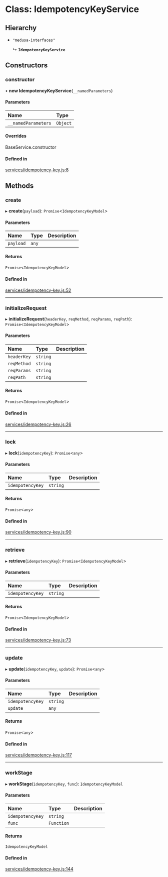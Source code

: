 # Class: IdempotencyKeyService

## Hierarchy

- `"medusa-interfaces"`

  ↳ **`IdempotencyKeyService`**

## Constructors

### constructor

• **new IdempotencyKeyService**(`__namedParameters`)

#### Parameters

| Name | Type |
| :------ | :------ |
| `__namedParameters` | `Object` |

#### Overrides

BaseService.constructor

#### Defined in

[services/idempotency-key.js:8](https://github.com/medusajs/medusa/blob/e539bdc6/packages/medusa/src/services/idempotency-key.js#L8)

## Methods

### create

▸ **create**(`payload`): `Promise`<`IdempotencyKeyModel`\>

#### Parameters

| Name | Type | Description |
| :------ | :------ | :------ |
| `payload` | `any` |  |

#### Returns

`Promise`<`IdempotencyKeyModel`\>

#### Defined in

[services/idempotency-key.js:52](https://github.com/medusajs/medusa/blob/e539bdc6/packages/medusa/src/services/idempotency-key.js#L52)

___

### initializeRequest

▸ **initializeRequest**(`headerKey`, `reqMethod`, `reqParams`, `reqPath`): `Promise`<`IdempotencyKeyModel`\>

#### Parameters

| Name | Type | Description |
| :------ | :------ | :------ |
| `headerKey` | `string` |  |
| `reqMethod` | `string` |  |
| `reqParams` | `string` |  |
| `reqPath` | `string` |  |

#### Returns

`Promise`<`IdempotencyKeyModel`\>

#### Defined in

[services/idempotency-key.js:26](https://github.com/medusajs/medusa/blob/e539bdc6/packages/medusa/src/services/idempotency-key.js#L26)

___

### lock

▸ **lock**(`idempotencyKey`): `Promise`<`any`\>

#### Parameters

| Name | Type | Description |
| :------ | :------ | :------ |
| `idempotencyKey` | `string` |  |

#### Returns

`Promise`<`any`\>

#### Defined in

[services/idempotency-key.js:90](https://github.com/medusajs/medusa/blob/e539bdc6/packages/medusa/src/services/idempotency-key.js#L90)

___

### retrieve

▸ **retrieve**(`idempotencyKey`): `Promise`<`IdempotencyKeyModel`\>

#### Parameters

| Name | Type | Description |
| :------ | :------ | :------ |
| `idempotencyKey` | `string` |  |

#### Returns

`Promise`<`IdempotencyKeyModel`\>

#### Defined in

[services/idempotency-key.js:73](https://github.com/medusajs/medusa/blob/e539bdc6/packages/medusa/src/services/idempotency-key.js#L73)

___

### update

▸ **update**(`idempotencyKey`, `update`): `Promise`<`any`\>

#### Parameters

| Name | Type | Description |
| :------ | :------ | :------ |
| `idempotencyKey` | `string` |  |
| `update` | `any` |  |

#### Returns

`Promise`<`any`\>

#### Defined in

[services/idempotency-key.js:117](https://github.com/medusajs/medusa/blob/e539bdc6/packages/medusa/src/services/idempotency-key.js#L117)

___

### workStage

▸ **workStage**(`idempotencyKey`, `func`): `IdempotencyKeyModel`

#### Parameters

| Name | Type | Description |
| :------ | :------ | :------ |
| `idempotencyKey` | `string` |  |
| `func` | `Function` |  |

#### Returns

`IdempotencyKeyModel`

#### Defined in

[services/idempotency-key.js:144](https://github.com/medusajs/medusa/blob/e539bdc6/packages/medusa/src/services/idempotency-key.js#L144)

